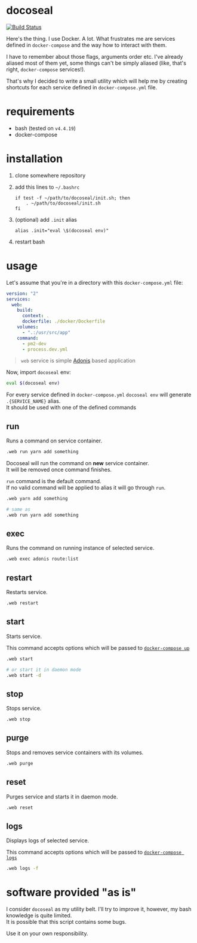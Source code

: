 # docoseal

[![Build Status](https://travis-ci.org/radmen/docoseal.bash.svg?branch=master)](https://travis-ci.org/radmen/docoseal.bash)

Here's the thing. I use Docker. A lot. What frustrates me are services defined in `docker-compose` and the way how to interact with them.

I have to remember about those flags, arguments order etc. I've already aliased most of them yet, some things can't be simply aliased (like, that's right, `docker-compose` services!).

That's why I decided to write a small utility which will help me by creating shortcuts for each service defined in `docker-compose.yml` file.

# requirements

* bash (tested on `v4.4.19`)
* docker-compose

# installation

1. clone somewhere repository
2. add this lines to `~/.bashrc`
   
   ```
   if test -f ~/path/to/docoseal/init.sh; then
       . ~/path/to/docoseal/init.sh
   fi
   ```
3. (optional) add `.init` alias
   
   ```
   alias .init="eval \$(docoseal env)"
   ```
4. restart bash

# usage

Let's assume that you're in a directory with this `docker-compose.yml` file:

```yml
version: "2"
services:
  web:
    build:
      context: .
      dockerfile: ./docker/Dockerfile
    volumes:
      - ".:/usr/src/app"
    command:
      - pm2-dev
      - process.dev.yml
```

> `web` service is simple [Adonis](http://adonisjs.com) based application

Now, import `docoseal` env:

```bash
eval $(docoseal env)
```

For every service defined in `docker-compose.yml` `docoseal env` will generate `.{SERVICE_NAME}` alias.  
It should be used with one of the defined commands

## run

Runs a command on service container.

```bash
.web run yarn add something
```

Docoseal will run the command on **new** service container.  
It will be removed once command finishes.

`run` command is the default command.  
If no valid command will be applied to alias it will go through `run`.

```bash
.web yarn add something

# same as
.web run yarn add something
```

## exec

Runs the command on running instance of selected service.

```bash
.web exec adonis route:list
```

## restart

Restarts service.

```bash
.web restart
```

## start

Starts service.  

This command accepts options which will be passed to [`docker-compose up`](https://docs.docker.com/compose/reference/up/)

```bash
.web start

# or start it in daemon mode
.web start -d
```

## stop

Stops service.

```bash
.web stop
```

## purge

Stops and removes service containers with its volumes.

```bash
.web purge
```

## reset

Purges service and starts it in daemon mode.

```bash
.web reset
```

## logs

Displays logs of selected service.

This command accepts options which will be passed to [`docker-compose logs`](https://docs.docker.com/compose/reference/logs/)

```bash
.web logs -f
```

# software provided "as is"

I consider `docoseal` as my utility belt. I'll try to improve it, however, my bash knowledge is quite limited.  
It is possible that this script contains some bugs.

Use it on your own responsibility.